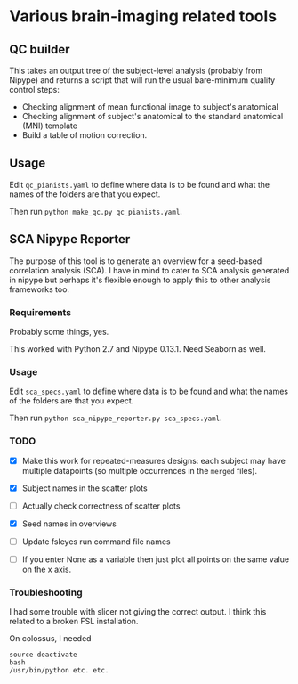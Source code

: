 
# Various brain-imaging related tools

## QC builder

This takes an output tree of the subject-level analysis (probably from Nipype) and returns a script that will run the usual bare-minimum quality control steps:

* Checking alignment of mean functional image to subject's anatomical
* Checking alignment of subject's anatomical to the standard anatomical (MNI) template
* Build a table of motion correction.


## Usage

Edit `qc_pianists.yaml` to define where data is to be found and what the names of the folders are that you expect.

Then run `python make_qc.py qc_pianists.yaml`. 





## SCA Nipype Reporter

The purpose of this tool is to generate an overview for a seed-based correlation analysis (SCA). I have in mind to cater to SCA analysis generated in nipype but perhaps it's flexible enough to apply this to other analysis frameworks too.

### Requirements

Probably some things, yes.

This worked with Python 2.7 and Nipype 0.13.1. Need Seaborn as well. 


### Usage

Edit `sca_specs.yaml` to define where data is to be found and what the names of the folders are that you expect.

Then run `python sca_nipype_reporter.py sca_specs.yaml`. 



### TODO
- [x] Make this work for repeated-measures designs: each subject may have multiple datapoints (so multiple occurrences in the `merged` files).
- [x] Subject names in the scatter plots
- [ ] Actually check correctness of scatter plots
- [x] Seed names in overviews
- [ ] Update fsleyes run command file names
- [ ] If you enter None as a variable then just plot all points on the same value on the x axis.



### Troubleshooting
I had some trouble with slicer not giving the correct output. I think this related to a broken FSL installation.


On colossus, I needed
```
source deactivate
bash
/usr/bin/python etc. etc. 
```


